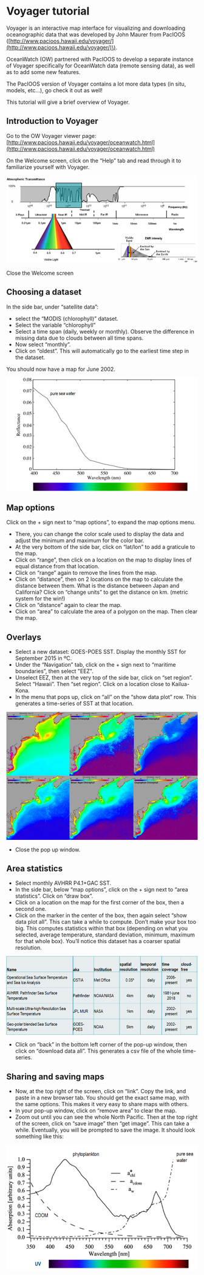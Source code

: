 # Voyager tutorial

Voyager is an interactive map interface for visualizing and downloading oceanographic data that was developed by John Maurer from PacIOOS \([http://www.pacioos.hawaii.edu/voyager/](http://www.pacioos.hawaii.edu/voyager/)\). 

OceanWatch \(OW\) partnered with PacIOOS to develop a separate instance of Voyager specifically for OceanWatch data \(remote sensing data\), as well as to add some new features. 

The PacIOOS version of Voyager contains a lot more data types \(in situ, models, etc…\), go check it out as well! 

This tutorial will give a brief overview of Voyager. 

## Introduction to Voyager

Go to the OW Voyager viewer page: [http://www.pacioos.hawaii.edu/voyager/oceanwatch.html](http://www.pacioos.hawaii.edu/voyager/oceanwatch.html) 

On the Welcome screen, click on the “Help” tab and read through it to familiarize yourself with Voyager.

![](../.gitbook/assets/image%20%28173%29.png)

Close the Welcome screen

## Choosing a dataset

In the side bar, under “satellite data”:

* select the “MODIS \(chlorophyll\)” dataset.
* Select the variable “chlorophyll”
* Select a time span \(daily, weekly or monthly\).  Observe the difference in missing data due to clouds between all time spans. 
* Now select “monthly”. 
* Click on “oldest”.  This will automatically go to the earliest time step in the dataset. 

You should now have a map for June 2002.

![](../.gitbook/assets/image%20%28146%29.png)

## Map options

Click on the + sign next to “map options”, to expand the map options menu.

* There, you can change the color scale used to display the data and adjust the minimum and maximum for the color bar.
* At the very bottom of the side bar, click on “lat/lon” to add a graticule to the map.
* Click on “range”, then click on a location on the map to display lines of equal distance from that location. 
* Click on “range” again to remove the lines from the map.
* Click on “distance”, then on 2 locations on the map to calculate the distance between them.  What is the distance between Japan and California? Click on “change units” to get the distance on km. \(metric system for the win!\) 
* Click on “distance” again to clear the map.
* Click on “area” to calculate the area of a polygon on the map. Then clear the map.

## Overlays

* Select a new dataset: GOES-POES SST. Display the monthly SST for September 2015 in ºC.
* Under the “Navigation” tab, click on the + sign next to “maritime boundaries”, then select "EEZ".
* Unselect EEZ, then at the very top of the side bar, click on “set region”. Select “Hawaii”. Then “set region”. Click on a location close to Kailua-Kona. 
* In the menu that pops up, click on “all” on the “show data plot” row. This generates a time-series of SST at that location.

![](../.gitbook/assets/image%20%2823%29.png)

* Close the pop up window. 

## Area statistics

* Select monthly AVHRR P4.1+GAC SST. 
* In the side bar, below “map options”, click on the + sign next to “area statistics”. Click on “draw box”. 
* Click on a location on the map for the first corner of the box, then a second one. 
* Click on the marker in the center of the box, then again select “show data plot all”.  This can take a while to compute. Don’t make your box too big.   This computes statistics within that box \(depending on what you selected, average temperature, standard deviation, minimum, maximum for that whole box\). You’ll notice this dataset has a coarser spatial resolution.

![](../.gitbook/assets/image%20%28171%29.png)

* Click on “back” in the bottom left corner of the pop-up window, then click on “download data all”.  This generates a csv file of the whole time-series.

## Sharing and saving maps

* Now, at the top right of the screen, click on “link”. Copy the link, and paste in a new browser tab.  You should get the exact same map, with the same options. This makes it very easy to share maps with others. 
* In your pop-up window, click on “remove area” to clear the map.
* Zoom out until you can see the whole North Pacific. Then at the top right of the screen, click on “save image” then “get image”. This can take a while. Eventually, you will be prompted to save the image. It should look something like this:

![](../.gitbook/assets/image%20%2892%29.png)

